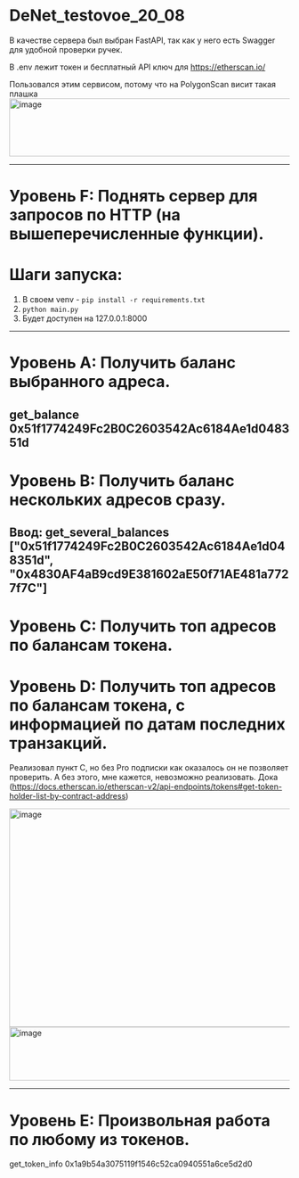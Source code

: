# DeNet_testovoe_20_08

В качестве сервера был выбран FastAPI, так как у него есть Swagger для удобной проверки ручек.

В .env лежит токен и бесплатный API ключ для https://etherscan.io/ 

Пользовался этим сервисом, потому что на PolygonScan висит такая плашка
<img width="1027" height="104" alt="image" src="https://github.com/user-attachments/assets/2ba62f15-63c7-41e6-84dd-6bd74b848cca" />

---

# Уровень F: Поднять сервер для запросов по HTTP (на вышеперечисленные функции).
# Шаги запуска:
1. В своем venv - `pip install -r requirements.txt`
2. `python main.py`
3. Будет доступен на 127.0.0.1:8000
   
---

# Уровень A: Получить баланс выбранного адреса.

get_balance 0x51f1774249Fc2B0C2603542Ac6184Ae1d048351d
---

# Уровень B: Получить баланс нескольких адресов сразу.

Ввод: get_several_balances ["0x51f1774249Fc2B0C2603542Ac6184Ae1d048351d", "0x4830AF4aB9cd9E381602aE50f71AE481a7727f7C"]
---

# Уровень C: Получить топ адресов по балансам токена.
# Уровень D: Получить топ адресов по балансам токена, с информацией по датам последних транзакций.
  
Реализовал пункт С, но без Pro подписки как оказалось он не позволяет проверить. А без этого, мне кажется, невозможно реализовать.
Дока (https://docs.etherscan.io/etherscan-v2/api-endpoints/tokens#get-token-holder-list-by-contract-address)

<img width="897" height="392" alt="image" src="https://github.com/user-attachments/assets/d8ef6abe-8876-48b8-9c8c-52f617761a1f" />
<img width="781" height="96" alt="image" src="https://github.com/user-attachments/assets/0de75026-7f63-4e11-8f02-6e5351e57365" />

---

# Уровень E: Произвольная работа по любому из токенов.
get_token_info 0x1a9b54a3075119f1546c52ca0940551a6ce5d2d0


